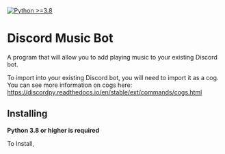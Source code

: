 [![Python >=3.8](https://img.shields.io/badge/python-3.8-blue.svg)](https://www.python.org/downloads/release/python-380/)
# Discord Music Bot
A program that will allow you to add playing music to your existing Discord bot. 

To import into your existing Discord bot, you will need to import it as a cog. You can see more information on cogs here: https://discordpy.readthedocs.io/en/stable/ext/commands/cogs.html

## Installing
**Python 3.8 or higher is required**

To Install, 


